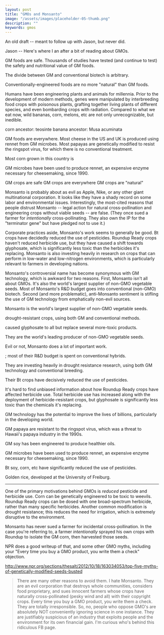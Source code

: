 ```yaml
---
layout: post
title: "GMOs and Monsanto"
image: "/assets/images/placeholder-05-thumb.png"
description: ""
keywords: gmos
---
```



An old draft -- meant to follow up with Jason, but never did. 

Jason -- Here's where I an after a bit of reading about GMOs.

GM foods are safe. Thousands of studies have tested (and continue to test) the safety and nutritional value of GM foods.

The divide between GM and conventional biotech is arbitrary.

Conventionally-engineered foods are no more "natural" than GM foods.

Humans have been engineering plants and animals for millennia. Prior to the development of modern methods, genes were manipulated by interbreeding food crops with poisonous plants, grafting together living plants of different species, and even bombarding crops with radiation. Compared to what we eat now, wild bananas, corn, melons, etc are not only unrecognizable, but inedible.

corn ancestor: teosinte
banana ancestor: Musa acuminata



GM foods are everywhere. Most cheese in the US and UK is produced using rennet from GM microbes. Most papayas are genetically modified to resist the ringspot virus, for which there is no conventional treatment.

Most corn grown in this country is

GM microbes have been used to produce rennet, an expensive enzyme necessary for cheesemaking, since 1990.




GM crops are safe
GM crops are everywhere
GM crops are "natural"



Monsanto is probably about as evil as Apple, Nike, or any other giant multinational corporation. It looks like they have a shady record on some labor and environmental issues. Interestingly, the most-cited reasons that people distrust Monsanto -- legal action for natural cross-pollination and engineering crops without viable seeds -- are false. (They once sued a farmer for *intentionally* cross-pollinating. They also own the IP for the "terminator gene" but have pledged not to use it.)

Corporate practices aside, Monsanto's work seems to generally be good. Bt crops have decidedly reduced the use of pesticides. Roundup Ready crops haven't reduced herbicide use, but they have caused a shift towards glyphosate, which is significantly less toxic than the herbicides it's replacing. Monsanto is also investing heavily in research on crops that can perform in low-water and low-nitrogen environments, which is particularly relevant to farmers in developing nations.

Monsanto's controversial name has become synonymous with GM technology, which is awkward for two reasons. First, Monsanto isn't all about GMOs. It's also the world's largest supplier of non-GMO vegetable seeds. Most of Monsanto's R&D budget goes into conventional (non-GMO) biotech. Second (and more problematic), anti-Monsanto sentiment is stifling the use of GM technology from emphatically non-evil sources.




Monsanto is the world's largest supplier of non-GMO vegetable seeds.


drought-resistant crops, using both GM and conventional methods.


caused glyphosate to all but replace several more-toxic products.




They are the world's leading producer of non-GMO vegetable seeds.



Evil or not, Monsanto does a lot of important work.


; most of their R&D budget is spent on conventional hybrids.




They are investing heavily in drought resistance research, using both GM technology and conventional breeding.

Their Bt crops have decisively reduced the use of pesticides.

It's hard to find unbiased information about how Roundup Ready crops have affected herbicide use. Total herbicide use has increased along with the deployment of herbicide-resistant crops, but glyphosate is significantly less toxic than the chemicals it's replacing.











GM technology has the potential to improve the lives of billions, particularly in the developing world.

GM papaya are resistant to the ringspot virus, which was a threat to Hawaii's papaya industry in the 1990s.

GM soy has been engineered to produce healthier oils.

GM microbes have been used to produce rennet, an expensive enzyme necessary for cheesemaking, since 1990.

Bt soy, corn, etc have significantly reduced the use of pesticides.

Golden rice, developed at the University of Freiburg.

---

One of the primary motivations behind GMOs is *reduced* pesticide and herbicide use. Corn can be genetically engineered to be toxic to weevils. Roundup Ready crops can be dosed with one broad-spectrum herbicide, rather than many specific herbicides. Another common modification is drought resistance; this reduces the need for irrigation, which is extremely disruptive to the environment.

Monsanto has never sued a farmer for incidental cross-pollination. In the case you're referring to, a farmer *intentionally* sprayed his own crops with Roundup to isolate the GM corn, then harvested those seeds.

NPR does a good writeup of that, and some other GMO myths, including your "Every time you buy a GMO product, you write them a check" objection.

http://www.npr.org/sections/thesalt/2012/10/18/163034053/top-five-myths-of-genetically-modified-seeds-busted


> There are many other reasons to avoid them. I hate Monsanto. They are an evil corporation that destroys whole communities, considers food proprietary, and sues innocent farmers whose crops have naturally cross-pollinated (pesky wind and all) with their copyright crops. Every time you buy a GMO product, you write them a check. They are totally irresponsible. So, no, people who oppose GMO's are absolutely NOT conveniently ignoring science in one instance. They are justifiably suspicious of an industry that exploits people and the environment for its own financial gain. I'm curious who's behind this ridiculous FB page.

